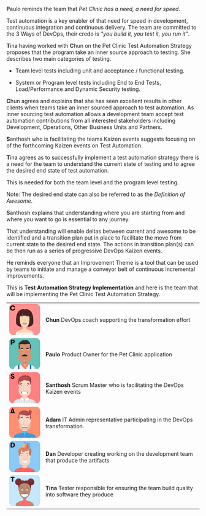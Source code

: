 **P**aulo reminds the team that _Pet Clinic has a need, a need for speed_.

Test automation is a key enabler of that need for speed in development, continuous integration and continuous delivery. The team are committed to the 3 Ways of DevOps, their credo is  _"you build it, you test it, you run it"_.

**T**ina having worked with **C**hun on the Pet Clinic Test Automation Strategy proposes that the program take an inner source approach to testing. She describes two main categories of testing.

- Team level tests including unit and acceptance / functional testing.

- System or Program level tests including End to End Tests, Load/Performance and Dynamic Security testing.

**C**hun agrees and explains that she has seen excellent results in other clients when teams take an inner sourced approach to test automation. As inner sourcing test automation allows a development team accept test automation contributions from all interested stakeholders including Development, Operations, Other Business Units and Partners.

**S**anthosh who is facilitating the teams Kaizen events suggests focusing on of the forthcoming Kaizen events on Test Automation.

**T**ina agrees as to successfully implement a test automation strategy there is a need for the team to understand the current state of testing and to agree the desired end state of test automation.

This is needed for both the team level and the program level testing.

Note: The desired end state can also be referred to as the _Definition of Awesome_.

**S**anthosh explains that understanding where you are starting from and where you want to go is essential to any journey. 

That understanding will enable deltas between current and awesome to be identified and a transition plan put in place to facilitate the move from current state to the desired end state. The actions in transition plan(s) can be then run as a series of progressive DevOps Kaizen events.

He reminds everyone that an Improvement Theme is a tool that can be used by teams to initiate and manage a conveyor belt of continuous incremental improvements.

This is **Test Automation Strategy Implementation** and here is the team that will be implementing the Pet Clinic Test Automation Strategy.

|   |   |
|---|---|
|![](../../assets/yellow-belt-devops-dojo-s2/test-automation-strategy-implementation/chun.png)|**Chun** DevOps coach supporting the transformation effort |
|![](../../assets/yellow-belt-devops-dojo-s2/test-automation-strategy-implementation/paulo.png)|**Paulo** Product Owner for the Pet Clinic application |
|![](../../assets/yellow-belt-devops-dojo-s2/test-automation-strategy-implementation/santhosh.png)|**Santhosh** Scrum Master who is facilitating the DevOps Kaizen events |
|![](../../assets/yellow-belt-devops-dojo-s2/test-automation-strategy-implementation/adam.png)|**Adam** IT Admin representative participating in the DevOps transformation. |
|![](../../assets/yellow-belt-devops-dojo-s2/test-automation-strategy-implementation/dan.png)|**Dan** Developer creating working on the development team that produce the artifacts |
|![](../../assets/yellow-belt-devops-dojo-s2/test-automation-strategy-implementation/tina.png)|**Tina** Tester responsible for ensuring the team build quality into software they produce |